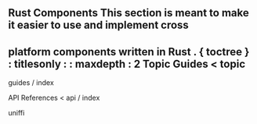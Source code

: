 #
Rust
Components
This
section
is
meant
to
make
it
easier
to
use
and
implement
cross
-
platform
components
written
in
Rust
.
{
toctree
}
:
titlesonly
:
:
maxdepth
:
2
Topic
Guides
<
topic
-
guides
/
index
>
API
References
<
api
/
index
>
uniffi
